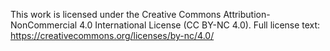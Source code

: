This work is licensed under the Creative Commons Attribution-NonCommercial 4.0 International License (CC BY-NC 4.0).
Full license text: https://creativecommons.org/licenses/by-nc/4.0/
